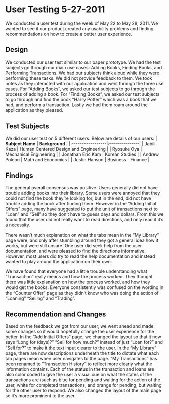 # User Testing 5-27-2011 #

We conducted a user test during the week of May 22 to May 28, 2011. We wanted to see if our product created any usability problems and finding recommendations on how to create a better user experience.

## Design ##

We conducted our user test similar to our paper prototype. We had the test subjects go through our main use cases: Adding Books, Finding Books, and Performing Transactions. We had our subjects think aloud while they were performing these tasks. We did not provide feedback to them. We took notes as they interacted with our application and went through the three use cases. For “Adding Books”, we asked our test subjects to go through the process of adding a book. For “Finding Books”, we asked our test subjects to go through and find the book “Harry Potter” which was a book that we had, and perform a transaction. Lastly we had them roam around the application as they pleased.

## Test Subjects ##

We did our user test on 5 different users. Below are details of our users:
| **Subject Name** | **Background** |
|:-----------------|:---------------|
| Jabili Kaza      | Human Centered Design and Engineering |
| Ryosuke Oya      | Mechanical Engineering |
| Jonathan Eric Kam | Korean Studies |
| Andrew Poleon    | Math and Economics |
| Justin Hanson    | Business - Finance |

## Findings ##


The general overall consensus was positive. Users generally did not have trouble adding books into their library. Some users were annoyed that they could not find the book they’re looking for, but in the end, did not have trouble adding the book after finding them. However in the “Adding Initial Offers” page, many have suggested to put the unit of transactions next to “Loan” and “Sell” so they don’t have to guess days and dollars. From this we found that the user did not really want to read directions, and only read if it’s a necessity.

There wasn’t much explanation on what the tabs mean in the “My Library” page were, and only after stumbling around they got a general idea how it works, but were still unsure. One user did seek help from the user documentation, and were pleased to find the directions informative. However, most users did try to read the help documentation and instead wanted to play around the application on their own.

We have found that everyone had a little trouble understanding what “Transaction” really means and how the process worked. They thought there was little explanation on how the process worked, and how they would get the books. Everyone consistently was confused on the wording in the “Counter Offer” page as they didn’t know who was doing the action of “Loaning” “Selling” and “Trading”.

## Recommendation and Changes ##

Based on the feedback we got from our user, we went ahead and made some changes so it would hopefully change the user experience for the better. In the “Add Initial Offers” page, we changed the layout so that it now says “Long for (days)?” “Sell for how much?” instead of just “Loan for?” and “Sell for?” to make it the text input clearer to the user. In the “My Library” page, there are now descriptions underneath the title to dictate what each tab pages mean when user navigates to the page. “My Transactions” has been renamed to “Transaction History” to reflect more clearly what the information contains. Each of the status in the transaction and loans are also color coded to give the user a visual cue on what the states of the transactions are (such as blue for pending and waiting for the action of the user, white for completed transactions, and orange for pending, but waiting for the other user to respond. We also changed  the layout of the main page so it’s more prominent to the user.